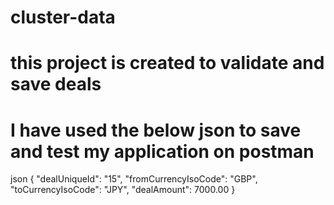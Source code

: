 # cluster-data
# this project is created to validate and save deals 
# I have used the below json to save and test my application on postman

json
{
  "dealUniqueId": "15",
  "fromCurrencyIsoCode": "GBP",
  "toCurrencyIsoCode": "JPY",
  "dealAmount": 7000.00
}

